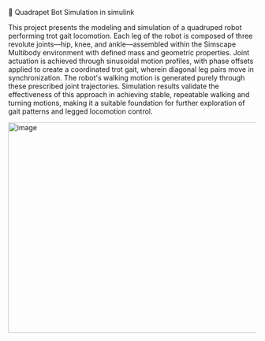 🤖  Quadrapet Bot Simulation in simulink 

This project presents the modeling and simulation of a quadruped robot performing trot gait locomotion. Each leg of the robot is composed of three revolute joints—hip, knee, and ankle—assembled within the Simscape Multibody environment with defined mass and geometric properties. Joint actuation is achieved through sinusoidal motion profiles, with phase offsets applied to create a coordinated trot gait, wherein diagonal leg pairs move in synchronization. The robot's walking motion is generated purely through these prescribed joint trajectories. Simulation results validate the effectiveness of this approach in achieving stable, repeatable walking and turning motions, making it a suitable foundation for further exploration of gait patterns and legged locomotion control. 

 <img width="747" height="427" alt="image" src="https://github.com/user-attachments/assets/d63c48e8-dc2a-4650-a4c9-5f837890ee48" />
